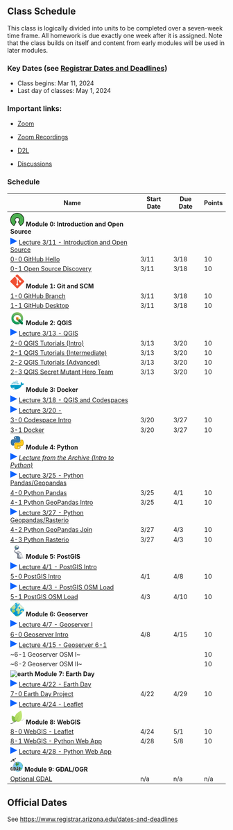 
## Class Schedule

This class is logically divided into units to be completed over a seven-week time frame. All homework is due exactly one week after it is assigned. Note that the class builds on itself and content from early modules will be used in later modules.

### Key Dates (see [Registrar Dates and Deadlines](https://registrar.arizona.edu/dates-and-deadlines))
- Class begins: Mar 11, 2024
- Last day of classes:  May 1, 2024

### Important links:

- [Zoom](https://arizona.zoom.us/j/83740442775)
- [Zoom Recordings](https://arizona.hosted.panopto.com/Panopto/Pages/Sessions/List.aspx?folderID=97ef9efa-336a-4834-9815-b129011280c2)

- [D2L](https://d2l.arizona.edu/d2l/home/1435548)
- [Discussions](https://github.com/ua-gist604b-s24/syllabus/discussions)

### Schedule

|  **Name** | **Start Date** | **Due Date** | **Points** |
| --- | --- | --- | ---  |
|  **![open source](./media/open-source-32.png) Module 0: Introduction and Open Source** |  |  |  |
| ![zoom icon](media/play-icon.png) [Lecture 3/11 - Introduction and Open Source](https://arizona.hosted.panopto.com/Panopto/Pages/Viewer.aspx?id=48b2dba2-78d2-4d58-83af-b131004c4ed2) | | | |
|  [0-0 GitHub Hello](https://classroom.github.com/a/8FVZrdks) | 3/11 | 3/18 | 10 |
|  [0-1 Open Source Discovery](https://classroom.github.com/a/LuNel1UU) | 3/11 | 3/18 | 10 |
|  **![git](./media/git-32.png) Module 1: Git and SCM** |  |  |  |
|  [1-0 GitHub Branch](https://classroom.github.com/a/J2H9HitQ) | 3/11 | 3/18 | 10 |
|  [1-1 GitHub Desktop](https://classroom.github.com/a/Q-dRA1rw) | 3/11 | 3/18 | 10 |
|  **![qgis](./media/qgis-32.png) Module 2: QGIS** |  |  |  | 
| ![zoom icon](media/play-icon.png) [Lecture 3/13 - QGIS](https://arizona.hosted.panopto.com/Panopto/Pages/Viewer.aspx?id=323bb383-f382-49be-86e8-b133004aac39) | | | |
|  [2-0 QGIS Tutorials (Intro)](https://classroom.github.com/a/wnoHjLNU) | 3/13 | 3/20 | 10 |
|  [2-1 QGIS Tutorials (Intermediate)](https://classroom.github.com/a/Ea3_aeAA) | 3/13 | 3/20 | 10 |
|  [2-2 QGIS Tutorials (Advanced)](https://classroom.github.com/a/_7rhW51U) | 3/13 | 3/20 | 10 |
|  [2-3 QGIS Secret Mutant Hero Team](https://classroom.github.com/a/-FWbMNKS) | 3/13 | 3/20 | 10 |
|  **![docker](./media/docker-32.png) Module 3: Docker** |  |  |  |
| ![zoom icon](media/play-icon.png) [Lecture 3/18 - QGIS and Codespaces](https://arizona.hosted.panopto.com/Panopto/Pages/Viewer.aspx?id=8466eb30-d81c-4606-9cbc-b138003b0d43) | | | |
| ![zoom icon](media/play-icon.png) [Lecture 3/20 - ](https://arizona.hosted.panopto.com/Panopto/Pages/Viewer.aspx?id=96435969-95ae-43d3-8dc9-b13a00444e9c)
|  [3-0 Codespace Intro](https://classroom.github.com/a/OOdam6WB) | 3/20 | 3/27 | 10 |
|  [3-1 Docker](https://classroom.github.com/a/xt-dtgnf) | 3/20 | 3/27 | 10 |
|  **![python](./media/python-32.png) Module 4: Python** |  |  |  |
|  ![zoom icon](media/play-icon.png) [_Lecture from the Archive (Intro to Python)_](https://arizona.hosted.panopto.com/Panopto/Pages/Viewer.aspx?id=83304fba-424f-430f-87e1-adcc00448e6e) |  |  |  |
| ![zoom icon](media/play-icon.png) [Lecture 3/25 - Python Pandas/Geopandas](https://arizona.hosted.panopto.com/Panopto/Pages/Viewer.aspx?id=d859f6bc-86a4-4b3f-93ec-b13f00473332) |  |  |  |
|  [4-0 Python Pandas](https://classroom.github.com/a/tNcizRL5) | 3/25 | 4/1 | 10 |
|  [4-1 Python GeoPandas Intro](https://classroom.github.com/a/8kvbftOH) | 3/25 | 4/1 | 10 |
| ![zoom icon](media/play-icon.png) [Lecture 3/27 - Python Geopandas/Rasterio](https://arizona.hosted.panopto.com/Panopto/Pages/Viewer.aspx?id=5cf80246-be49-49bd-a59c-b14100545bf9)
|  [4-2 Python GeoPandas Join](https://classroom.github.com/a/NWptj9Gq) | 3/27 | 4/3 | 10 |
|  [4-3 Python Rasterio](https://classroom.github.com/a/KhowS9ih)| 3/27 | 4/3 | 10 |
|  **![postgis](./media/postgis-32.png) Module 5: PostGIS** |  |  |  |
| ![zoom icon](media/play-icon.png) [Lecture 4/1 - PostGIS Intro](https://arizona.hosted.panopto.com/Panopto/Pages/Viewer.aspx?id=4a118600-8af7-42c7-b71b-b146003ccf6d)
|  [5-0 PostGIS Intro](https://classroom.github.com/a/s_w7QcCS) | 4/1 | 4/8 | 10 |
| ![zoom icon](media/play-icon.png) [Lecture 4/3 - PostGIS OSM Load](https://arizona.hosted.panopto.com/Panopto/Pages/Viewer.aspx?id=a4e06652-3842-48fe-a758-b148005a79cb)
|  [5-1 PostGIS OSM Load](https://classroom.github.com/a/HcAg11dl) | 4/3 | 4/10 | 10 |
|  **![geoserver](./media/geoserver-32.png) Module 6: Geoserver** |  |  |  |
| ![zoom icon](media/play-icon.png) [Lecture 4/7 - Geoserver I](https://arizona.hosted.panopto.com/Panopto/Pages/Viewer.aspx?id=e1395489-c131-4e32-a655-b14d003905c9)
|  [6-0 Geoserver Intro](https://classroom.github.com/a/gs04MuH-) | 4/8 | 4/15 | 10 |
| ![zoom icon](media/play-icon.png) [Lecture 4/15 - Geoserver 6-1](https://arizona.hosted.panopto.com/Panopto/Pages/Viewer.aspx?id=25afff2b-0161-469c-9ec7-b15400360004)
|  ~6-1 Geoserver OSM I~|  |  | 10 |
|  ~6-2 Geoserver OSM II~ |  |  | 10 |
|  **![earth](./media/earth-32.png) Module 7: Earth Day** |  |  |  |
| ![zoom icon](media/play-icon.png) [Lecture 4/22 - Earth Day](https://arizona.hosted.panopto.com/Panopto/Pages/Viewer.aspx?id=3252333b-4b7f-412a-a742-b15b003bb2e3)
|  [7-0 Earth Day Project](https://classroom.github.com/a/SvyYtRLM) | 4/22 | 4/29 | 10 |
| ![zoom icon](media/play-icon.png) [Lecture 4/24 - Leaflet](https://arizona.hosted.panopto.com/Panopto/Pages/Viewer.aspx?id=5779acb9-87f8-4a98-906e-b15d002c1f52)
|  **![leaflet](./media/leaflet-32.png) Module 8: WebGIS** |  |  |  |
|  [8-0 WebGIS - Leaflet](https://classroom.github.com/a/1ZtZSAfj) | 4/24 | 5/1 | 10 |
|  [8-1 WebGIS - Python Web App](https://classroom.github.com/a/t0zH1ytq) | 4/28| 5/8 | 10 |
| ![zoom icon](media/play-icon.png) [Lecture 4/28 - Python Web App](https://arizona.hosted.panopto.com/Panopto/Pages/Viewer.aspx?id=999d02e2-9276-4464-bcd6-b161004be3bc)
|  **![leaflet](./media/gdal-32.png) Module 9: GDAL/OGR** |  |  |  |
|  [Optional GDAL](https://classroom.github.com/a/n9T6lDfS) | n/a | n/a | n/a |

## Official Dates
See https://www.registrar.arizona.edu/dates-and-deadlines

